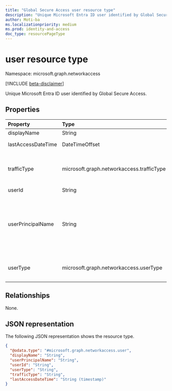 ```yaml
---
title: "Global Secure Access user resource type"
description: "Unique Microsoft Entra ID user identified by Global Secure Access."
author: Moti-ba
ms.localizationpriority: medium
ms.prod: identity-and-access
doc_type: resourcePageType
---
```


# user resource type

Namespace: microsoft.graph.networkaccess

[!INCLUDE [beta-disclaimer](../../includes/beta-disclaimer.md)]

Unique Microsoft Entra ID user identified by Global Secure Access.

## Properties
|Property|Type|Description|
|:---|:---|:---|
|displayName|String|User display Name.|
|lastAccessDateTime|DateTimeOffset|last Access DateTime.|
|trafficType|microsoft.graph.networkaccess.trafficType|traffic classification..The possible values are: `internet`, `private`, `microsoft365`, `all`.|
|userId|String|Unique Id.|
|userPrincipalName|String|unique identifier associated with a user in a system or directory, typically in the form of an email address, used for user authentication and identification.|
|userType|microsoft.graph.networkaccess.userType|user Type.The possible values are: `member`, `guest`, `unknownFutureValue`.|

## Relationships
None.

## JSON representation
The following JSON representation shows the resource type.
<!-- {
  "blockType": "resource",
  "@odata.type": "microsoft.graph.networkaccess.user"
}
-->
``` json
{
  "@odata.type": "#microsoft.graph.networkaccess.user",
  "displayName": "String",
  "userPrincipalName": "String",
  "userId": "String",
  "userType": "String",
  "trafficType": "String",
  "lastAccessDateTime": "String (timestamp)"
}
```

